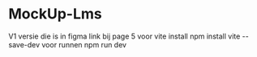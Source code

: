 # MockUp-Lms

V1 versie die is in figma link bij page 5
voor vite install npm install vite --save-dev
voor runnen npm run dev
